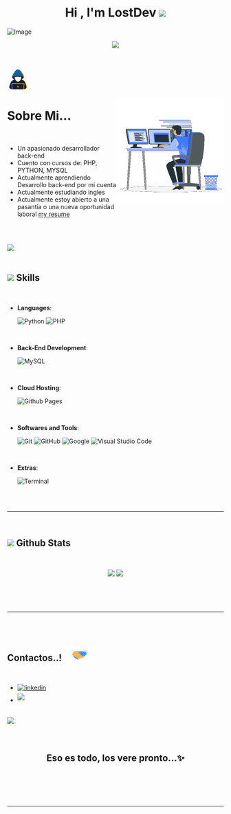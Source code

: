 

<!--
**xLostDev/xLostDev** is a ✨ _special_ ✨ repository because its `README.md` (this file) appears on your GitHub ahdiyuahdsiydsudbsbgdsihgdfisdghiyuasbgdiytasgbdyiatgdytiasgdytuisagdytasgdsabdg
-->

<h1 align="center"><b>Hi , I'm LostDev </b><img src="https://media.giphy.com/media/hvRJCLFzcasrR4ia7z/giphy.gif" width="35"></h1>


<img width="1195" height="396" alt="Image" src="https://github.com/user-attachments/assets/7f547cf4-4e63-4f4d-935f-4240b3f25e24" />
<!--  -->

<p align="center">
  <a href="https://github.com/DenverCoder1/readme-typing-svg"><img src="https://readme-typing-svg.herokuapp.com?font=Time+New+Roman&color=cyan&size=25&center=true&vCenter=true&width=600&height=100&lines=Bienvenido+a+mi+Perfil.;++;Autodidacto+Back-End+Developer;Estudiante+de+ingles,;Estudiante+Activo;Me+encanta+aprender+cosas+nuevas"></a>
</p>

<br>

 <img src = "https://github.com/0xAbdulKhalid/0xAbdulKhalid/raw/main/assets/mdImages/about_me.gif" width = 50px></picture> 

<img align="right" src="https://github.com/0xAbdulKhalid/0xAbdulKhalid/raw/main/assets/mdImages/Right_Side.gif" width = 250px></picture>
<h1 align=""><b>Sobre Mi... </b></h1>



<!--  -->

<br>

- Un apasionado desarrollador back-end
- Cuento con cursos de: PHP, PYTHON, MYSQL
- Actualmente aprendiendo Desarrollo back-end por mi cuenta
- Actualmente estudiando ingles 
- Actualmente estoy abierto a una pasantía o una nueva oportunidad laboral [my resume](https://read.cv/0xabdulkhalid)

<br><br>

<img src="https://user-images.githubusercontent.com/73097560/115834477-dbab4500-a447-11eb-908a-139a6edaec5c.gif"><br><br>

## <img src="https://media2.giphy.com/media/QssGEmpkyEOhBCb7e1/giphy.gif?cid=ecf05e47a0n3gi1bfqntqmob8g9aid1oyj2wr3ds3mg700bl&rid=giphy.gif" width ="25"><b> Skills</b>
<br>

<p align="center">

- **Languages**:
    

    ![Python](https://img.shields.io/badge/Python%20-%2314354C.svg?style=for-the-badge&logo=python&logoColor=white)
    ![PHP](https://img.shields.io/badge/PHP-black?style=for-the-badge&logo=php)


<br>   
    
- **Back-End Development**:

   ![MySQL](https://img.shields.io/badge/MySQL-white?style=for-the-badge&logo=MySQL)


<br>

- **Cloud Hosting**:

    ![Github Pages](https://img.shields.io/badge/GitHub%20Pages-%23327FC7.svg?style=for-the-badge&logo=github&logoColor=white)
    
<br>

- **Softwares and Tools**:

    ![Git](https://img.shields.io/badge/git-%23F05033.svg?style=for-the-badge&logo=git&logoColor=white)
    ![GitHub](https://img.shields.io/badge/github-%23121011.svg?style=for-the-badge&logo=github&logoColor=white)
    ![Google](https://img.shields.io/badge/google-%234285F4.svg?style=for-the-badge&logo=google&logoColor=white)
    ![Visual Studio Code](https://img.shields.io/badge/Visual%20Studio%20Code-0078d7.svg?style=for-the-badge&logo=visual-studio-code&logoColor=white)


<br>

- **Extras**:

    ![Terminal](https://img.shields.io/badge/Terminal-%23054020?style=for-the-badge&logo=gnu-bash&logoColor=white)
    


</p>

<br>
<br>

-----

<br>


## <img src="https://media.giphy.com/media/iY8CRBdQXODJSCERIr/giphy.gif" width="35"><b> Github Stats </b>
<br>

<div align="center">

<p align= "center">
  <img height= "150" src="https://github-readme-stats.vercel.app/api?username=xLostDev&theme=react&show_icons=true&include_all_commits=true" />
  <img height= "150" src="https://github-readme-stats.vercel.app/api/top-langs/?username=xLostDev&theme=react&layout=compact" />
</p>

</div>

<br>
<br>
<br>

-----

<br>
<br>

## <b> Contactos..!</b><img src="https://github.com/0xAbdulKhalid/0xAbdulKhalid/raw/main/assets/mdImages/handshake.gif" width ="80">
<br>
<div align='left'>

<ul>

<li>
<a href="[https://www.linkedin.com/in/fidel-jose-peña-blanco-364a4838b]" target="_blank">
<img src="https://img.shields.io/badge/linkedin:  Fidel Jose Peña Blanco-%2300acee.svg?color=405DE6&style=for-the-badge&logo=linkedin&logoColor=white" alt=linkedin style="margin-bottom: 5px;"/> 
</li>



<li>
<a href="mailto:LostDev06@gmail.com" target="_blank">
<img src="https://img.shields.io/badge/gmail:  LostDev06@gmail.com-%23EA4335.svg?style=for-the-badge&logo=gmail&logoColor=white" t=mail style="margin-bottom: 5px;" />
</a>
</li>
	
</ul>
</div>

<br>
<img src="https://user-images.githubusercontent.com/73097560/115834477-dbab4500-a447-11eb-908a-139a6edaec5c.gif">
<br>
<br>
<br>

<div align='center'>

## <b> Eso es todo, los vere pronto...✨</b>

</div>
<br>
<br>
<br>
<br>

---


